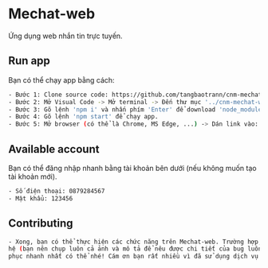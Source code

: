# Mechat-web

Ứng dụng web nhắn tin trực tuyến.

## Run app

Bạn có thể chạy app bằng cách:

```bash
- Bước 1: Clone source code: https://github.com/tangbaotrann/cnm-mechat-web-ui.git.
- Bước 2: Mở Visual Code -> Mở terminal -> Đến thư mục '../cnm-mechat-web-ui'.
- Bước 3: Gõ lệnh 'npm i' và nhấn phím 'Enter' để download 'node_modules' về.
- Bước 4: Gõ lệnh 'npm start' để chạy app.
- Bước 5: Mở browser (có thể là Chrome, MS Edge, ...) -> Dán link vào: 'http://localhost:3000/'.
```

## Available account

Bạn có thể đăng nhập nhanh bằng tài khoản bên dưới (nếu không muốn tạo tài khoản mới).

```bash
- Số điện thoại: 0879284567
- Mật khẩu: 123456
```

## Contributing

```bash
- Xong, bạn có thể thực hiện các chức năng trên Mechat-web. Trường hợp, trong quá trình sử dụng có bug gì xảy ra, bạn có thể liên
hệ (bạn nên chụp luôn cả ảnh và mô tả để nêu được chi tiết của bug luôn nhé) qua mail 'tangbaotrann@gmail.com' để chúng mình khắc
phục nhanh nhất có thể nhé! Cám ơn bạn rất nhiều vì đã sử dụng dịch vụ Mechat-web. Một lần nữa cám ơn bạn rất nhiều.
```
